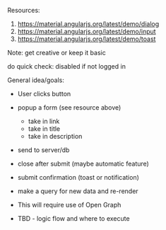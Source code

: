 Resources:
  1. https://material.angularjs.org/latest/demo/dialog
  2. https://material.angularjs.org/latest/demo/input
  3. https://material.angularjs.org/latest/demo/toast

Note: get creative or keep it basic

do quick check:
disabled if not logged in

General idea/goals:
  - User clicks button
  - popup a form (see resource above)
    - take in link
    - take in title
    - take in description
  - send to server/db
  - close after submit (maybe automatic feature)
  - submit confirmation (toast or notification)
  - make a query for new data and re-render


- This will require use of Open Graph
- TBD - logic flow and where to execute